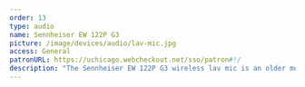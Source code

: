```yaml
---
order: 13
type: audio
name: Sennheiser EW 122P G3
picture: /image/devices/audio/lav-mic.jpg
access: General
patronURL: https://uchicago.webcheckout.net/sso/patron#!/
description: "The Sennheiser EW 122P G3 wireless lav mic is an older model that has similar functionality with G4. The signal is wirelessly transmitted to the receiver and the receiver needs a Zoom H5 to record the audio."
---
```

